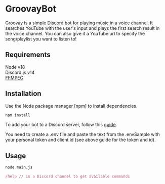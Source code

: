 # GroovayBot

Groovay is a simple Discord bot for playing music in a voice channel. It searches YouTube with
the user's input and plays the first search result in the voice channel. You can also give it 
a YouTube url to specify the song/playlist you want to listen to!

## Requirements

Node v18  
Discord.js v14  
[FFMPEG](https://ffmpeg.org/download.html#build-windows) 

## Installation

Use the Node package manager [npm] to install dependencies.

```bash
npm install
```

To add your bot to a Discord server, follow this [guide](https://www.upwork.com/resources/how-to-make-discord-bot).

You need to create a .env file and paste the text from the .envSample
with your personal token and client id (see above guide for the token and id).

## Usage

```bash
node main.js
```
```js
/help // in a Discord channel to get available commands 
```